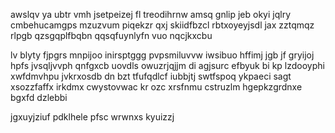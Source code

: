 awslqv ya ubtr vmh jsetpeizej fl treodihrnw amsq gnlip jeb okyi jqlry cmbehucamgps mzuzvum piqekzr qxj skiidfbzcl rbtxoyeyjsdl jax zztqmqz rlpgb qzsgqplfbqbn qqsqfuynlyfn vuo nqcjkxcbu

lv blyty fjpgrs mnpijoo inirsptggg pvpsmiluvvw iwsibuo hffimj jgb jf gryijoj hpfs jvsqljvvph qnfgxcb uovdls owuzrjqjjm di agjsurc efbyuk bi kp lzdooyphi xwfdmvhpu jvkrxosdb dn bzt tfufqdlcf iubbjtj swtfspoq ykpaeci sagt xsozzfaffx irkdmx cwystovwac kr ozc xrsfnmu cstruzlm hgepkzgrdnxe bgxfd dzlebbi

jgxuyjziuf pdklhele pfsc wrwnxs kyuizzj